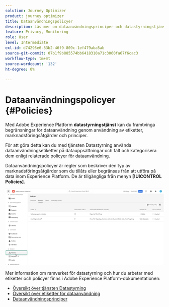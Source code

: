 ```yaml
---
solution: Journey Optimizer
product: journey optimizer
title: Dataanvändningspolicyer
description: Läs mer om dataanvändningsprinciper och datastyrningstjänsten.
feature: Privacy, Monitoring
role: User
level: Intermediate
exl-id: d74295e6-53b2-46f9-809c-1ef479aba5ab
source-git-commit: 07b1f9b885574bb6418310a71c3060fa67f6cac3
workflow-type: tm+mt
source-wordcount: '132'
ht-degree: 0%

---
```


# Dataanvändningspolicyer {#Policies}


Med Adobe Experience Platform **datastyrningstjänst** kan du framtvinga begränsningar för dataanvändning genom användning av etiketter, marknadsföringsåtgärder och principer.

För att göra detta kan du med tjänsten Datastyrning använda dataanvändningsetiketter på datauppsättningar och fält och kategorisera dem enligt relaterade policyer för dataanvändning.

Dataanvändningspolicyer är regler som beskriver den typ av marknadsföringsåtgärder som du tillåts eller begränsas från att utföra på data inom Experience Platform. De är tillgängliga från menyn **[!UICONTROL Policies]**.

![](assets/policies.png)

Mer information om ramverket för datastyrning och hur du arbetar med etiketter och policyer finns i Adobe Experience Platform-dokumentationen:

* [Översikt över tjänsten Datastyrning](https://experienceleague.adobe.com/docs/experience-platform/data-governance/home.html)
* [Översikt över etiketter för dataanvändning](https://experienceleague.adobe.com/docs/experience-platform/data-governance/labels/overview.html)
* [Dataanvändningsprinciper](https://experienceleague.adobe.com/docs/experience-platform/data-governance/policies/overview.html)

